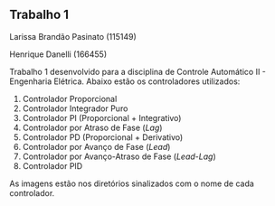 ## Trabalho 1

Larissa Brandão Pasinato (115149)

Henrique Danelli (166455)

Trabalho 1 desenvolvido para a disciplina de Controle Automático II - Engenharia Elétrica. Abaixo estão os controladores utilizados:

1. Controlador Proporcional
2. Controlador Integrador Puro
3. Controlador PI (Proporcional + Integrativo)
4. Controlador por Atraso de Fase (*Lag*)
5. Controlador PD (Proporcional + Derivativo)
6. Controlador por Avanço de Fase (*Lead*)
7. Controlador por Avanço-Atraso de Fase (*Lead-Lag*)
8. Controlador PID

As imagens estão nos diretórios sinalizados com o nome de cada controlador.
